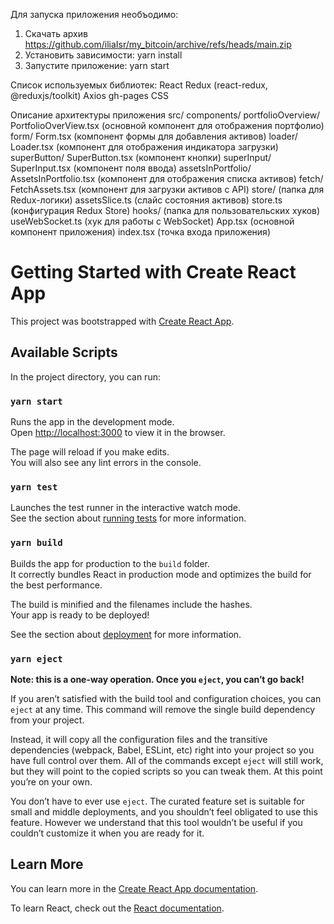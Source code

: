 Для запуска приложения необъодимо:
1. Скачать архив https://github.com/iliaIsr/my_bitcoin/archive/refs/heads/main.zip
2. Установить зависимости: yarn install
3. Запустите приложение: yarn start

Список используемых библиотек:
React
Redux (react-redux, @reduxjs/toolkit)
Axios
gh-pages
CSS

Описание архитектуры приложения
src/ 
    components/ 
        portfolioOverview/ 
            PortfolioOverView.tsx (основной компонент для отображения портфолио)
        form/
            Form.tsx (компонент формы для добавления активов)
        loader/ 
             Loader.tsx (компонент для отображения индикатора загрузки)
        superButton/ 
              SuperButton.tsx (компонент кнопки)
        superInput/ 
              SuperInput.tsx (компонент поля ввода)
        assetsInPortfolio/ 
               AssetsInPortfolio.tsx (компонент для отображения списка активов)
    fetch/   
         FetchAssets.tsx (компонент для загрузки активов с API)
    store/ (папка для Redux-логики)
         assetsSlice.ts (слайс состояния активов)
         store.ts (конфигурация Redux Store)
    hooks/ (папка для пользовательских хуков)
          useWebSocket.ts (хук для работы с WebSocket)
App.tsx (основной компонент приложения)
index.tsx (точка входа приложения)

























# Getting Started with Create React App

This project was bootstrapped with [Create React App](https://github.com/facebook/create-react-app).

## Available Scripts

In the project directory, you can run:

### `yarn start`

Runs the app in the development mode.\
Open [http://localhost:3000](http://localhost:3000) to view it in the browser.

The page will reload if you make edits.\
You will also see any lint errors in the console.

### `yarn test`

Launches the test runner in the interactive watch mode.\
See the section about [running tests](https://facebook.github.io/create-react-app/docs/running-tests) for more information.

### `yarn build`

Builds the app for production to the `build` folder.\
It correctly bundles React in production mode and optimizes the build for the best performance.

The build is minified and the filenames include the hashes.\
Your app is ready to be deployed!

See the section about [deployment](https://facebook.github.io/create-react-app/docs/deployment) for more information.

### `yarn eject`

**Note: this is a one-way operation. Once you `eject`, you can’t go back!**

If you aren’t satisfied with the build tool and configuration choices, you can `eject` at any time. This command will remove the single build dependency from your project.

Instead, it will copy all the configuration files and the transitive dependencies (webpack, Babel, ESLint, etc) right into your project so you have full control over them. All of the commands except `eject` will still work, but they will point to the copied scripts so you can tweak them. At this point you’re on your own.

You don’t have to ever use `eject`. The curated feature set is suitable for small and middle deployments, and you shouldn’t feel obligated to use this feature. However we understand that this tool wouldn’t be useful if you couldn’t customize it when you are ready for it.

## Learn More

You can learn more in the [Create React App documentation](https://facebook.github.io/create-react-app/docs/getting-started).

To learn React, check out the [React documentation](https://reactjs.org/).
